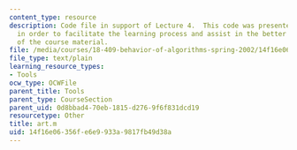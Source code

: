 ```yaml
---
content_type: resource
description: Code file in support of Lecture 4.  This code was presented by the professor
  in order to facilitate the learning process and assist in the better understanding
  of the course material.
file: /media/courses/18-409-behavior-of-algorithms-spring-2002/14f16e06356fe6e9933a9817fb49d38a_art.m
file_type: text/plain
learning_resource_types:
- Tools
ocw_type: OCWFile
parent_title: Tools
parent_type: CourseSection
parent_uid: 0d8bbad4-70eb-1815-d276-9f6f831dcd19
resourcetype: Other
title: art.m
uid: 14f16e06-356f-e6e9-933a-9817fb49d38a
---
```


